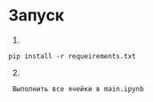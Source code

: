 # Запуск
1) 
```
pip install -r requeirements.txt
```
2) 
```
 Выполнить все ячейки в main.ipynb
```